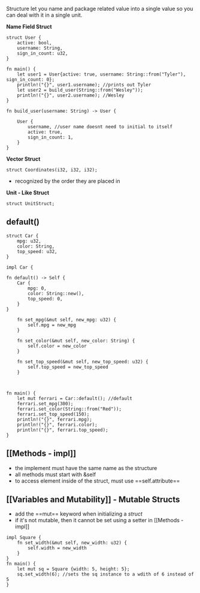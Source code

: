 Structure let you name and package related value into a single value so you can deal with it in a single unit. 


**Name Field Struct**
~~~
struct User {
	active: bool,
	username: String,
	sign_in_count: u32,
}

fn main() {
	let user1 = User{active: true, username: String::from("Tyler"), sign_in_count: 0};
	println!("{}", user1.username); //prints out Tyler
	let user2 = build_user(String::from("Wesley"));
	println!("{}", user2.username); //Wesley
}

fn build_user(username: String) -> User {

	User {
		username, //user name doesnt need to initial to itself
		active: true,
		sign_in_count: 1,
	}
}
~~~

**Vector Struct**
~~~
struct Coordinates(i32, i32, i32);
~~~
- recognized by the order they are placed in

**Unit - Like Struct**
~~~
struct UnitStruct;
~~~

## default()
~~~
struct Car {
	mpg: u32,
	color: String,
	top_speed: u32,
}

impl Car {

fn default() -> Self {
	Car {
		mpg: 0,
		color: String::new(),
		top_speed: 0,
	}
}

	fn set_mpg(&mut self, new_mpg: u32) {
		self.mpg = new_mpg
	}
	
	fn set_color(&mut self, new_color: String) {
		self.color = new_color
	}

	fn set_top_speed(&mut self, new_top_speed: u32) {
		self.top_speed = new_top_speed
	}

  

fn main() {
	let mut ferrari = Car::default(); //default
	ferrari.set_mpg(300);
	ferrari.set_color(String::from("Red"));
	ferrari.set_top_speed(150);
	println!("{}", ferrari.mpg);
	println!("{}", ferrari.color);
	println!("{}", ferrari.top_speed);
}
~~~
## [[Methods - impl]]
- the implement must have the same name as the structure
- all methods must start with &self 
- to access element inside of the struct, must use ==self.attribute==

## [[Variables and Mutability]] - Mutable Structs
- add the ==mut== keyword when initializing a *struct* 
- if it's not mutable, then it cannot be set using a setter in [[Methods - impl]]
~~~
impl Square {
	fn set_width(&mut self, new_width: u32) {
		self.width = new_width
	}
}
fn main() {
	let mut sq = Square {width: 5, height: 5};
	sq.set_width(6); //sets the sq instance to a wdith of 6 instead of 5 
}
~~~